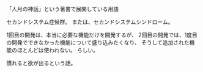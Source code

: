 「人月の神話」という著書で展開している用語

セカンドシステム症候群。
または、セカンドシステムシンドローム。

1回目の開発は、本当に必要な機能だけを開発するが、
2回目の開発では、1度目の開発でできなかった機能について盛り込みたくなり、
そうして追加された機能のほとんどは使われない。
らしい。

慣れると欲が出るという話。
